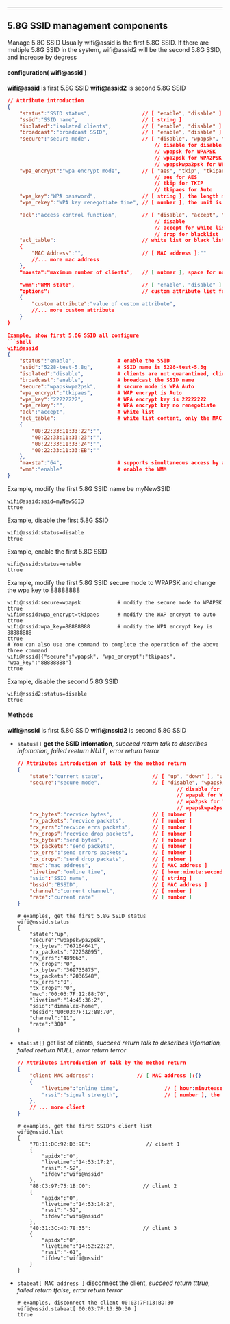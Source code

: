 ***
## 5.8G SSID management components
Manage 5.8G SSID
Usually wifi@assid is the first 5.8G SSID. If there are multiple 5.8G SSID in the system, wifi@assid2 will be the second 5.8G SSID, and increase by degress

#### **configuration( wifi@assid )**
**wifi@assid** is first 5.8G SSID
**wifi@assid2** is second 5.8G SSID

```json
// Attribute introduction
{
    "status":"SSID status",                 // [ "enable", "disable" ]
    "ssid":"SSID name",                     // [ string ]
    "isolated":"isolated clients",          // [ "enable", "disable" ]
    "broadcast":"broadcast SSID",           // [ "enable", "disable" ]
    "secure":"secure mode",                 // [ "disable", "wpapsk", "wpa2psk", "wpapskwpa2psk" ]
                                                // disable for disable the secure
                                                // wpapsk for WPAPSK
                                                // wpa2psk for WPA2PSK
                                                // wpapskwpa2psk for WPA Auto
    "wpa_encrypt":"wpa encrypt mode",       // [ "aes", "tkip", "tkipaes" ]
                                                // aes for AES
                                                // tkip for TKIP
                                                // tkipaes for Auto
    "wpa_key":"WPA password",               // [ string ], the length must be greater than 8
    "wpa_rekey":"WPA key renegotiate time", // [ number ], the unit is second, space for no renegotiate

    "acl":"access control function",        // [ "disable", "accept", "drop" ]
                                                // disable 
                                                // accept for white list
                                                // drop for blacklist
    "acl_table":                            // white list or black list, vaild when acl be "accept" or "drop"
    {
        "MAC Address":"",                   // [ MAC address ]:""
        //... more mac address
    },
    "maxsta":"maximum number of clients",   // [ nubmer ], space for no limit

    "wmm":"WMM state",                      // [ "enable", "disable" ]
    "options":                              // custom attribute list for radio chip
    {
        "custom attribute":"value of custom attribute",
        //... more custom attribute
    }
}

Example, show first 5.8G SSID all configure
```shell
wifi@assid
{
    "status":"enable",              # enable the SSID
    "ssid":"5228-test-5.8g",        # SSID name is 5228-test-5.8g
    "isolated":"disable",           # clients are not quarantined, client can access echo other
    "broadcast":"enable",           # broadcast the SSID name
    "secure":"wpapskwpa2psk",       # secure mode is WPA Auto
    "wpa_encrypt":"tkipaes",        # WAP encrypt is Auto
    "wpa_key":"22222222",           # WPA encrypt key is 22222222
    "wpa_rekey":"",                 # WPA encrypt key no renegotiate
    "acl":"accept",                 # white list
    "acl_table":                    # white list content, only the MAC address 00:22:33:11:33:22/00:22:33:11:33:23/00:22:33:11:33:24/00:22:33:11:33:EB can access
    {
        "00:22:33:11:33:22":"",
        "00:22:33:11:33:23":"",
        "00:22:33:11:33:24":"",
        "00:22:33:11:33:EB":""
    },
    "maxsta":"64",                  # supports simultaneous access by a maximum of 64 clients
    "wmm":"enable"                  # enable the WMM
}
```  
Example, modify the first 5.8G SSID name be myNewSSID
```shell
wifi@assid:ssid=myNewSSID
ttrue
```
Example, disable the first 5.8G SSID
```shell
wifi@assid:status=disable
ttrue
```
Example, enable the first 5.8G SSID
```shell
wifi@assid:status=enable
ttrue
```
Example, modify the first 5.8G SSID secure mode to WPAPSK and change the wpa key to 88888888
```shell
wifi@nssid:secure=wpapsk            # modify the secure mode to WPAPSK
ttrue
wifi@nssid:wpa_encrypt=tkipaes      # modify the WAP encrypt to auto
ttrue
wifi@nssid:wpa_key=88888888         # modify the WPA encrypt key is 88888888
ttrue
# You can also use one command to complete the operation of the above three command
wifi@nssid|{"secure":"wpapsk", "wpa_encrypt":"tkipaes", "wpa_key":"88888888"}
ttrue
```
Example, disable the second 5.8G SSID
```shell
wifi@nssid2:status=disable
ttrue
```

#### **Methods**
**wifi@nssid** is first 5.8G SSID
**wifi@nssid2** is second 5.8G SSID

+ `status[]` **get the SSID infomation**, *succeed return talk to describes infomation, failed reeturn NULL, error return terror*
    ```json
    // Attributes introduction of talk by the method return
    {
        "state":"current state",                // [ "up", "down" ], "up" for enable, "down" for disable
        "secure":"secure mode",                 // [ "disable", "wpapsk", "wpa2psk", "wpapskwpa2psk" ]
                                                        // disable for disable the secure
                                                        // wpapsk for WPAPSK
                                                        // wpa2psk for WPA2PSK
                                                        // wpapskwpa2psk for WPA Auto
        "rx_bytes":"recvice bytes",             // [ nubmer ]
        "rx_packets":"recvice packets",         // [ number ]
        "rx_errs":"recvice errs packets",       // [ number ]
        "rx_drops":"recvice drop packets",      // [ nubmer ]
        "tx_bytes":"send bytes",                // [ nubmer ]
        "tx_packets":"send packets",            // [ nubmer ]
        "tx_errs":"send errors packets",        // [ nubmer ]
        "tx_drops":"send drop packets",         // [ nubmer ]
        "mac":"mac address",                    // [ MAC address ]
        "livetime":"online time",               // [ hour:minute:second:day ]
        "ssid":"SSID name",                     // [ string ]
        "bssid":"BSSID",                        // [ MAC address ]
        "channel":"current channel",            // [ number ]
        "rate":"current rate"                   // [ number ]
    }
    ```
    ```shell
    # examples, get the first 5.8G SSID status
    wifi@nssid.status
    {
        "state":"up",
        "secure":"wpapskwpa2psk",
        "rx_bytes":"767164641",
        "rx_packets":"22258095",
        "rx_errs":"489663",
        "rx_drops":"0",
        "tx_bytes":"369735875",
        "tx_packets":"2036548",
        "tx_errs":"0",
        "tx_drops":"0",
        "mac":"00:03:7F:12:88:70",
        "livetime":"14:45:36:2",
        "ssid":"dimmalex-home",
        "bssid":"00:03:7F:12:88:70",
        "channel":"11",
        "rate":"300"
    }
    ```

+ `stalist[]` get list of clients, *succeed return talk to describes infomation, failed reeturn NULL, error return terror*
    ```json
    // Attributes introduction of talk by the method return
    {
        "client MAC address":              // [ MAC address ]:{}
        {
            "livetime":"online time",               // [ hour:minute:second:day ]
            "rssi":"signal strength",               // [ number ], the unit maybe dBm or %
        },
        // ... more client
    }
    ```
    ```shell
    # examples, get the first SSID's client list
    wifi@nssid.list
    {
        "78:11:DC:92:D3:9E":                  // client 1
        {
            "apidx":"0",
            "livetime":"14:53:17:2",
            "rssi":"-52",
            "ifdev":"wifi@nssid"
        },
        "88:C3:97:75:1B:C0":                 // client 2
        {
            "apidx":"0",
            "livetime":"14:53:14:2",
            "rssi":"-52",
            "ifdev":"wifi@nssid"
        },
        "40:31:3C:4D:78:35":                 // client 3
        {
            "apidx":"0",
            "livetime":"14:52:22:2",
            "rssi":"-61",
            "ifdev":"wifi@nssid"
        }
    }
    ```

+ `stabeat[ MAC address ]` disconnect the client, *succeed return tttrue, failed return tfalse, error return terror*
    ```shell
    # examples, disconnect the client 00:03:7F:13:BD:30
    wifi@nssid.stabeat[ 00:03:7F:13:BD:30 ]
    ttrue
    ```

